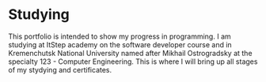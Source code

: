 # Studying
This portfolio is intended to show my progress in programming. I am studying at ItStep academy on the software developer course and in Kremenchutsk National University named after Mikhail Ostrogradsky at the specialty 123 - Computer Engineering. This is where I will bring up all stages of my stydying and certificates.
